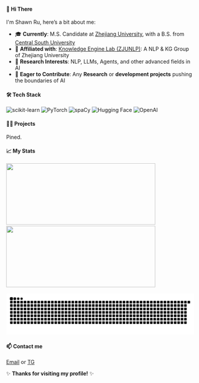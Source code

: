 

#### 👋 Hi There

I'm Shawn Ru, here’s a bit about me:

- 🎓 **Currently**: M.S. Candidate at [Zhejiang University](https://www.zju.edu.cn), with a B.S. from [Central South University](https://www.csu.edu.cn)
- 🚀 **Affiliated with**: [Knowledge Engine Lab (ZJUNLP)](https://github.com/zjunlp): A NLP & KG Group of Zhejiang University
- 🌱 **Research Interests**: NLP, LLMs, Agents, and other advanced fields in AI
- 🌟 **Eager to Contribute**: Any **Research** or **development projects** pushing the boundaries of AI



#### 🛠️ Tech Stack

![scikit-learn](https://img.shields.io/badge/-scikit--learn-F7931E?style=flat-square&logo=scikit-learn&logoColor=white)
![PyTorch](https://img.shields.io/badge/-PyTorch-EE4C2C?style=flat-square&logo=pytorch&logoColor=white)
![spaCy](https://img.shields.io/badge/-spaCy-09A3D5?style=flat-square&logo=spacy&logoColor=white)
![Hugging Face](https://img.shields.io/badge/-Hugging%20Face-FFD700?style=flat-square&logo=huggingface&logoColor=black)
![OpenAI](https://img.shields.io/badge/-OpenAI-412991?style=flat-square&logo=openai&logoColor=white)



#### 🧑‍💻 Projects

Pined.



#### 📈 My Stats

<img src="https://streak-stats.demolab.com/?user=R10836&theme=transparent&hide_border=true&ring=003F88&fire=003F88&currStreakLabel=003F88&sideLabels=003F88&dates=000000&stroke=B01F24" width="400" height="165"><img src="https://github-readme-stats-sigma-five.vercel.app/api/top-langs/?username=R10836&layout=compact&bg_color=00000000&text_color=003F88&hide_border=true" width="400" height="165" />



<!-- GitHub Contributions Snake Animation -->
<picture>
  <source media="(prefers-color-scheme: dark)" srcset="https://raw.githubusercontent.com/R10836/R10836/output/github-contribution-grid-snake-dark.svg">
  <source media="(prefers-color-scheme: light)" srcset="https://raw.githubusercontent.com/R10836/R10836/output/github-contribution-grid-snake.svg">
  <img alt="github contribution grid snake animation" src="https://raw.githubusercontent.com/R10836/R10836/output/github-contribution-grid-snake.svg">
</picture>



#### 📫 Contact me

[Email](rushawn818@gmail.com) or [TG](https://t.me/SubXray)



✨ **Thanks for visiting my profile!** ✨
